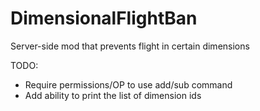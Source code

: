 DimensionalFlightBan
====================

Server-side mod that prevents flight in certain dimensions

TODO:
 - Require permissions/OP to use add/sub command
 - Add ability to print the list of dimension ids
